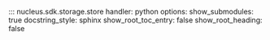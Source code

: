 ::: nucleus.sdk.storage.store
    handler: python
    options:
      show_submodules: true
      docstring_style: sphinx
      show_root_toc_entry: false
      show_root_heading: false
